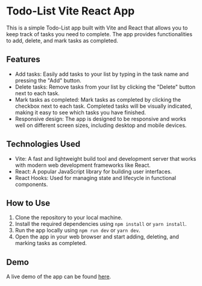 # Todo-List Vite React App

This is a simple Todo-List app built with Vite and React that allows you to keep track of tasks you need to complete. The app provides functionalities to add, delete, and mark tasks as completed.

## Features
* Add tasks: Easily add tasks to your list by typing in the task name and pressing the "Add" button.
* Delete tasks: Remove tasks from your list by clicking the "Delete" button next to each task.
* Mark tasks as completed: Mark tasks as completed by clicking the checkbox next to each task. Completed tasks will be visually indicated, making it easy to see which tasks you have finished.
* Responsive design: The app is designed to be responsive and works well on different screen sizes, including desktop and mobile devices.

## Technologies Used
* Vite: A fast and lightweight build tool and development server that works with modern web development frameworks like React.
* React: A popular JavaScript library for building user interfaces.
* React Hooks: Used for managing state and lifecycle in functional components.

## How to Use
1. Clone the repository to your local machine.
2. Install the required dependencies using `npm install` or `yarn install`.
3. Run the app locally using `npm run dev` or `yarn dev`.
4. Open the app in your web browser and start adding, deleting, and marking tasks as completed.

## Demo
A live demo of the app can be found [here](https://shazee17.github.io/todo-list-app/).


